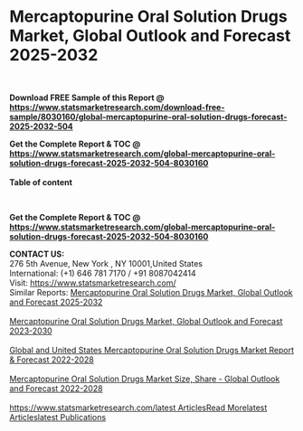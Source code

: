 <h1>Mercaptopurine Oral Solution Drugs Market, Global Outlook and Forecast 2025-2032</h1><br/><p><strong>Download FREE Sample of this Report @ <a href="https://www.statsmarketresearch.com/download-free-sample/8030160/global-mercaptopurine-oral-solution-drugs-forecast-2025-2032-504">https://www.statsmarketresearch.com/download-free-sample/8030160/global-mercaptopurine-oral-solution-drugs-forecast-2025-2032-504</a></strong></p><div><b>Get the Complete Report & TOC @ <a href="https://www.statsmarketresearch.com/global-mercaptopurine-oral-solution-drugs-forecast-2025-2032-504-8030160">https://www.statsmarketresearch.com/global-mercaptopurine-oral-solution-drugs-forecast-2025-2032-504-8030160</a></b></div><br><b>Table of content</b><p><br><div><b>Get the Complete Report & TOC @ <a href="https://www.statsmarketresearch.com/global-mercaptopurine-oral-solution-drugs-forecast-2025-2032-504-8030160">https://www.statsmarketresearch.com/global-mercaptopurine-oral-solution-drugs-forecast-2025-2032-504-8030160</a></b></div></p> <b>CONTACT US:</b><br>276 5th Avenue, New York , NY 10001,United States<br>International: (+1) 646 781 7170 / +91 8087042414<br>Visit: <a href="https://www.statsmarketresearch.com/">https://www.statsmarketresearch.com/</a><br>Similar Reports: <a href="https://www.statsmarketresearch.com/global-mercaptopurine-oral-solution-drugs-forecast-2025-2032-504-8030160">Mercaptopurine Oral Solution Drugs Market, Global Outlook and Forecast 2025-2032 </a><br/><br/><a href="https://www.statsmarketresearch.com/global-mercaptopurine-oral-solution-drugs-forecast-2025-2032-504-8030160">Mercaptopurine Oral Solution Drugs Market, Global Outlook and Forecast 2023-2030</a><br/><br/><a href="https://www.statsmarketresearch.com/global-mercaptopurine-oral-solution-drugs-forecast-2025-2032-504-8030160">Global and United States Mercaptopurine Oral Solution Drugs Market Report & Forecast 2022-2028</a><br/><br/><a href="https://www.statsmarketresearch.com/global-mercaptopurine-oral-solution-drugs-forecast-2025-2032-504-8030160">Mercaptopurine Oral Solution Drugs Market Size, Share - Global Outlook and Forecast 2022-2028</a><br/><br/><a href="https://gyeongbokgung.com">https://www.statsmarketresearch.com/</a><a href="https://hallyeomaritime.com">latest Articles</a><a href="https://jingwansa.com">Read More</a><a href=https://nguoiviet.jp/">latest Articles</a><a href="https://www.intelmarketresearch.com/">latest Publications</a>